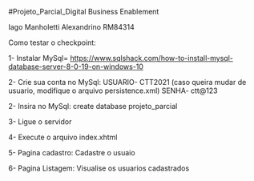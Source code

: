 #Projeto_Parcial_Digital Business Enablement

Iago Manholetti Alexandrino
RM84314

Como testar o checkpoint:

1- Instalar MySql= https://www.sqlshack.com/how-to-install-mysql-database-server-8-0-19-on-windows-10

2- Crie sua conta no MySql:  USUARIO- CTT2021 (caso queira mudar de usuario, modifique o arquivo persistence.xml)
							 SENHA- ctt@123
							 							 
2- Insira no MySql: create database projeto_parcial

3- Ligue o servidor

4- Execute o arquivo index.xhtml

5- Pagina cadastro: Cadastre o usuaio

6- Pagina Listagem: Visualise os usuarios cadastrados
